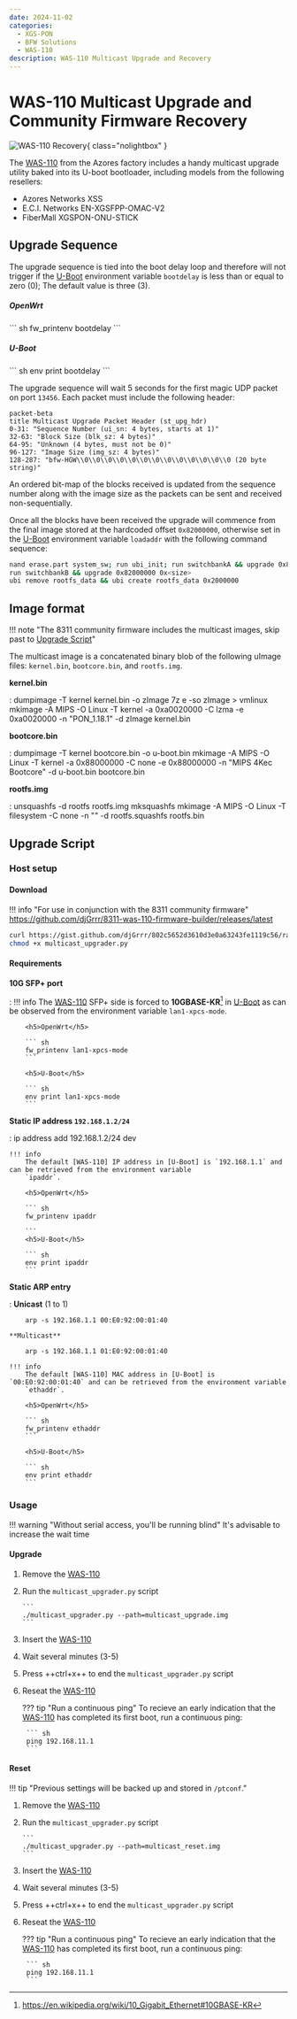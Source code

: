 ```yaml
---
date: 2024-11-02
categories:
  - XGS-PON
  - BFW Solutions
  - WAS-110
description: WAS-110 Multicast Upgrade and Recovery
---
```


# WAS-110 Multicast Upgrade and Community Firmware Recovery

<!-- !!! question "Forgot your root password?" -->

![WAS-110 Recovery](was-110-mulicast-upgrade-and-community-firmware-recovery/was_110_recovery.webp){ class="nolightbox" }

<!-- more -->
<!-- nocont -->

The [WAS-110] from the Azores factory includes a handy multicast upgrade utility baked into its U-boot bootloader,
including models from the following resellers:

* Azores Networks XSS
* E.C.I. Networks EN-XGSFPP-OMAC-V2
* FiberMall XGSPON-ONU-STICK

## Upgrade Sequence

The upgrade sequence is tied into the boot delay loop and therefore will not trigger if the [U-Boot] environment variable
`bootdelay` is less than or equal to zero (0); The default value is three (3).

<div class="grid" markdown>
  <div>
    <h5>OpenWrt</h5>
    ``` sh
    fw_printenv bootdelay
    ```
  </div>
  <div>
    <h5>U-Boot</h5>
    ``` sh
    env print bootdelay
    ```
  </div>
</div>

The upgrade sequence will wait 5 seconds for the first magic UDP packet on port `13456`. Each packet must include the
following header:

``` mermaid
packet-beta
title Multicast Upgrade Packet Header (st_upg_hdr)
0-31: "Sequence Number (ui_sn: 4 bytes, starts at 1)"
32-63: "Block Size (blk_sz: 4 bytes)"
64-95: "Unknown (4 bytes, must not be 0)"
96-127: "Image Size (img_sz: 4 bytes)"
128-287: "bfw-HGW\\0\\0\\0\\0\\0\\0\\0\\0\\0\\0\\0\\0\\0 (20 byte string)"
```

An ordered bit-map of the blocks received is updated from the sequence number along with the image size as the packets
can be sent and received non-sequentially.

Once all the blocks have been received the upgrade will commence from the final image stored at the hardcoded offset
`0x82000000`, otherwise set in the [U-Boot] environment variable `loadaddr` with the following command sequence:

``` sh
nand erase.part system_sw; run ubi_init; run switchbankA && upgrade 0x82000000 0x<size>
run switchbankB && upgrade 0x82000000 0x<size>
ubi remove rootfs_data && ubi create rootfs_data 0x2000000
```

## Image format

!!! note "The 8311 community firmware includes the multicast images, skip past to [Upgrade Script](/#upgrade-script)"

The multicast image is a concatenated binary blob of the following uImage files: `kernel.bin`, `bootcore.bin`, and
`rootfs.img`.

**kernel.bin**

:       dumpimage -T kernel kernel.bin -o zImage
        7z e -so zImage > vmlinux
        mkimage -A MIPS -O Linux -T kernel -a 0xa0020000 -C lzma -e 0xa0020000 -n "PON_1.18.1" -d zImage kernel.bin

**bootcore.bin**

:       dumpimage -T kernel bootcore.bin -o u-boot.bin
        mkimage -A MIPS -O Linux -T kernel -a 0x88000000 -C none -e 0x88000000 -n "MIPS 4Kec Bootcore" -d u-boot.bin bootcore.bin

**rootfs.img**

:       unsquashfs -d rootfs rootfs.img
        mksquashfs
        mkimage -A MIPS -O Linux -T filesystem -C none -n "<version>" -d rootfs.squashfs rootfs.bin

## Upgrade Script

<script src="https://gist.github.com/djGrrr/802c5652d3610d3e0a63243fe1119c56.js"></script>

### Host setup

#### Download

!!! info "For use in conjunction with the 8311 community firmware"
    <https://github.com/djGrrr/8311-was-110-firmware-builder/releases/latest>

``` sh
curl https://gist.github.com/djGrrr/802c5652d3610d3e0a63243fe1119c56/raw/3d9feef42107232e0ef7f2a4c469a00e915a16d3/multicast_upgrader.py
chmod +x multicast_upgrader.py
```

#### Requirements

**10G SFP+ port**

:   !!! info
        The [WAS-110] SFP+ side is forced to **10GBASE-KR**[^1] in [U-Boot] as can be observed from the environment variable
        `lan1-xpcs-mode`.

        <h5>OpenWrt</h5>

        ``` sh
        fw_printenv lan1-xpcs-mode
        ```

        <h5>U-Boot</h5>

        ``` sh
        env print lan1-xpcs-mode
        ```

**Static IP address `192.168.1.2/24`**

:        ip address add 192.168.1.2/24 dev <interface>

    !!! info
        The default [WAS-110] IP address in [U-Boot] is `192.168.1.1` and can be retrieved from the environment variable
        `ipaddr`.

        <h5>OpenWrt</h5>

        ``` sh
        fw_printenv ipaddr

        ```
        <h5>U-Boot</h5>

        ``` sh
        env print ipaddr
        ```

**Static ARP entry**

:   **Unicast** (1 to 1)

        arp -s 192.168.1.1 00:E0:92:00:01:40

    **Multicast**

        arp -s 192.168.1.1 01:E0:92:00:01:40

    !!! info
        The default [WAS-110] MAC address in [U-Boot] is `00:E0:92:00:01:40` and can be retrieved from the environment variable
        `ethaddr`.

        <h5>OpenWrt</h5>

        ``` sh
        fw_printenv ethaddr
        ```

        <h5>U-Boot</h5>

        ``` sh
        env print ethaddr
        ```

### Usage

!!! warning "Without serial access, you'll be running blind"
    It's advisable to increase the wait time

#### Upgrade

1. Remove the [WAS-110]

2. Run the `multicast_upgrader.py` script

       ```
       ./multicast_upgrader.py --path=multicast_upgrade.img
       ```

3. Insert the [WAS-110]

4. Wait several minutes (3-5)

5. Press ++ctrl+x++ to end the `multicast_upgrader.py` script

6. Reseat the [WAS-110]

    ??? tip "Run a continuous ping"
        To recieve an early indication that the [WAS-110] has completed its first boot, run a continuous ping:

        ``` sh
        ping 192.168.11.1
        ```

#### Reset

!!! tip "Previous settings will be backed up and stored in `/ptconf`."

1. Remove the [WAS-110]

2. Run the `multicast_upgrader.py` script

       ```
       ./multicast_upgrader.py --path=multicast_reset.img
       ```

3. Insert the [WAS-110]

4. Wait several minutes (3-5)

5. Press ++ctrl+x++ to end the `multicast_upgrader.py` script

6. Reseat the [WAS-110]

    ??? tip "Run a continuous ping"
        To recieve an early indication that the [WAS-110] has completed its first boot, run a continuous ping:

        ``` sh
        ping 192.168.11.1
        ```

  [WAS-110]: ../xgs-pon/ont/bfw-solutions/was-110.md
  [U-Boot]: https://www.u-boot.org/

[^1]: https://en.wikipedia.org/wiki/10_Gigabit_Ethernet#10GBASE-KR
